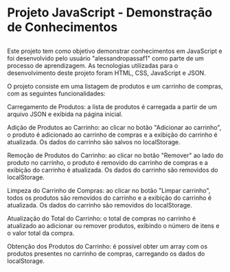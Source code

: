 # Projeto JavaScript - Demonstração de Conhecimentos
##

Este projeto tem como objetivo demonstrar conhecimentos em JavaScript e foi desenvolvido pelo usuário "alessandropassaf1" como parte de um processo de aprendizagem. As tecnologias utilizadas para o desenvolvimento deste projeto foram HTML, CSS, JavaScript e JSON.

O projeto consiste em uma listagem de produtos e um carrinho de compras, com as seguintes funcionalidades:

Carregamento de Produtos: a lista de produtos é carregada a partir de um arquivo JSON e exibida na página inicial.

Adição de Produtos ao Carrinho: ao clicar no botão "Adicionar ao carrinho", o produto é adicionado ao carrinho de compras e a exibição do carrinho é atualizada. Os dados do carrinho são salvos no localStorage.

Remoção de Produtos do Carrinho: ao clicar no botão "Remover" ao lado do produto no carrinho, o produto é removido do carrinho de compras e a exibição do carrinho é atualizada. Os dados do carrinho são removidos do localStorage.

Limpeza do Carrinho de Compras: ao clicar no botão "Limpar carrinho", todos os produtos são removidos do carrinho e a exibição do carrinho é atualizada. Os dados do carrinho são removidos do localStorage.

Atualização do Total do Carrinho: o total de compras no carrinho é atualizado ao adicionar ou remover produtos, exibindo o número de itens e o valor total da compra.

Obtenção dos Produtos do Carrinho: é possível obter um array com os produtos presentes no carrinho de compras, carregando os dados do localStorage.